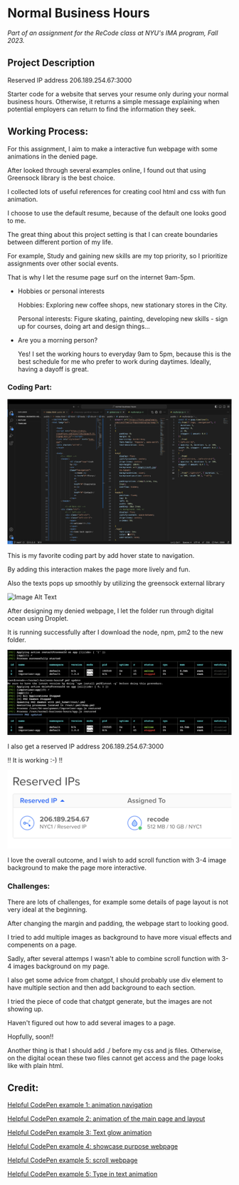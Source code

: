 # Normal Business Hours
*Part of an assignment for the ReCode class at NYU's IMA program, Fall 2023.*

## Project Description

Reserved IP address 206.189.254.67:3000

Starter code for a website that serves your resume only during your normal business hours. Otherwise, it returns a simple message explaining when potential employers can return to find the information they seek.

## Working Process:

For this assignment, I aim to make a interactive fun webpage with some animations in the denied page.

After looked through several examples online, I found out that using Greensock library is the best choice.

I collected lots of useful references for creating cool html and css with fun animation.

I choose to use the default resume, because of the default one looks good to me.

The great thing about this project setting is that I can create boundaries between different portion of my life.

For example, Study and gaining new skills are my top priority, so I prioritize assignments over other social events.

That is why I let the resume page surf on the internet 9am-5pm.

- Hobbies or personal interests

  Hobbies: Exploring new coffee shops, new stationary stores in the City.

  Personal interests: Figure skating, painting, developing new skills - sign up for courses, doing art and design things...
  
- Are you a morning person?

  Yes! I set the working hours to everyday 9am to 5pm, because this is the best schedule for me who prefer to work during daytimes. Ideally, having a dayoff is great.

### Coding Part:

![Image Alt Text](./public/images/code1.png)

This is my favorite coding part by add hover state to navigation.

By adding this interaction makes the page more lively and fun.

Also the texts pops up smoothly by utilizing the greensock external library

![Image Alt Text](./public/images/denied-page.png)

After designing my denied webpage, I let the folder run through digital ocean using Droplet.

It is running successfully after I download the node, npm, pm2 to the new folder.

![Image Alt Text](./public/images/droplet1.png)

I also get a reserved IP address 206.189.254.67:3000

!! It is working :-) !!

![Image Alt Text](./public/images/reservedip.png)

I love the overall outcome, and I wish to add scroll function with 3-4 image background to make the page more interactive.

### Challenges:

There are lots of challenges, for example some details of page layout is not very ideal at the beginning.

After changing the margin and padding, the webpage start to looking good.

I tried to add multiple images as background to have more visual effects and compenents on a page.

Sadly, after several attemps I wasn't able to combine scroll function with 3-4 images background on my page.

I also get some advice from chatgpt, I should probably use div element to have multiple section and then add background to each section.

I tried the piece of code that chatgpt generate, but the images are not showing up.

Haven't figured out how to add several images to a page. 

Hopfully, soon!!

Another thing is that I should add ./ before my css and js files. Otherwise, on the digital ocean these two files cannot get access and the page looks like with plain html.

## Credit:

[Helpful CodePen example 1: animation navigation](https://codepen.io/Vishal4225/pen/JjmVZWK)

[Helpful CodePen example 2: animation of the main page and layout](https://codepen.io/nitin-sharma0001/pen/yLZXLXO)

[Helpful CodePen example 3: Text glow animation](https://codepen.io/StephenScaff/pen/oLBqmw)

[Helpful CodePen example 4: showcase purpose webpage](https://codepen.io/kayfo23/pen/EeqYJw)

[Helpful CodePen example 5: scroll webpage](https://codepen.io/camilasecond/pen/jOLMJvJ)

[Helpful CodePen example 5: Type in text animation](https://codepen.io/omidgharib/pen/Aqjrao)
